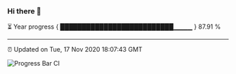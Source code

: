 ### Hi there 👋

⏳ Year progress { ██████████████████████████▁▁▁▁ } 87.91 %

---

⏰ Updated on Tue, 17 Nov 2020 18:07:43 GMT

![Progress Bar CI](https://github.com/liununu/liununu/workflows/Progress%20Bar%20CI/badge.svg)
